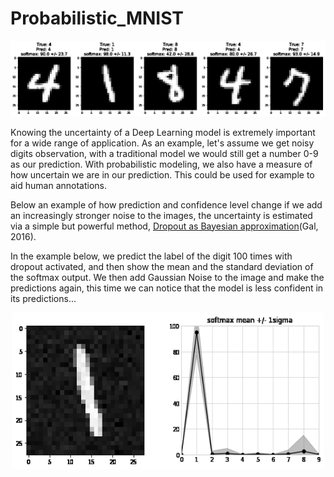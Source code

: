 # Probabilistic_MNIST

![Alt Text](movie.gif)

Knowing the uncertainty of a Deep Learning model is extremely important for a wide range of application. As an example, let's assume we get noisy digits observation, with a traditional model we would still get a number 0-9 as our prediction. With probabilistic modeling, we also have a measure of how uncertain we are in our prediction. This could be used for example to aid human annotations.

Below an example of how prediction and confidence level change if we add an increasingly stronger noise to the images, the uncertainty is estimated via a simple but powerful method, [Dropout as Bayesian approximation](https://arxiv.org/pdf/1506.02142.pdf)(Gal, 2016). 

In the example below, we predict the label of the digit 100 times with dropout activated, and then show the mean and the standard deviation of the softmax output. We then add Gaussian Noise to the image and make the predictions again, this time we can notice that the model is less confident in its predictions...

<p align="center">
  <img width="500" height="250" src= movie1.gif>
</p>


